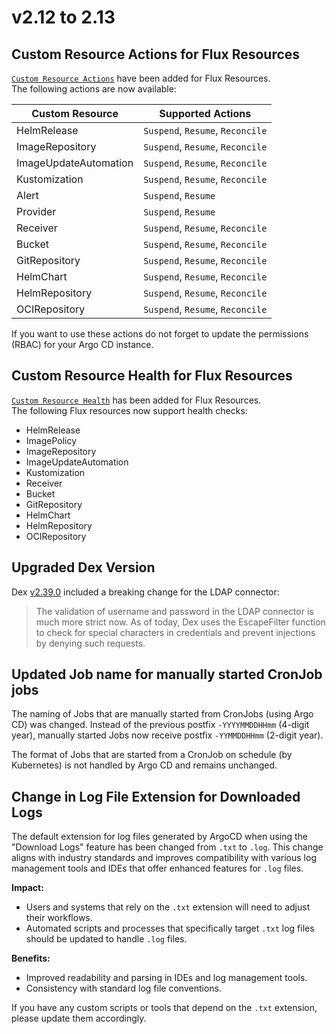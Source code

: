 # v2.12 to 2.13

## Custom Resource Actions for Flux Resources

[`Custom Resource Actions`](../resource_actions.md#Custom-Resource-Actions) have been added for Flux Resources.  
The following actions are now available:

| Custom Resource       | Supported Actions                |
|-----------------------|----------------------------------|
| HelmRelease           | `Suspend`, `Resume`, `Reconcile` |
| ImageRepository       | `Suspend`, `Resume`, `Reconcile` |
| ImageUpdateAutomation | `Suspend`, `Resume`, `Reconcile` |
| Kustomization         | `Suspend`, `Resume`, `Reconcile` |
| Alert                 | `Suspend`, `Resume`              |
| Provider              | `Suspend`, `Resume`              |
| Receiver              | `Suspend`, `Resume`, `Reconcile` |
| Bucket                | `Suspend`, `Resume`, `Reconcile` |
| GitRepository         | `Suspend`, `Resume`, `Reconcile` |
| HelmChart             | `Suspend`, `Resume`, `Reconcile` |
| HelmRepository        | `Suspend`, `Resume`, `Reconcile` |
| OCIRepository         | `Suspend`, `Resume`, `Reconcile` |

If you want to use these actions do not forget to update the permissions (RBAC) for your Argo CD instance.

## Custom Resource Health for Flux Resources

[`Custom Resource Health`](../health.md#custom-health-checks) has been added for Flux Resources.  
The following Flux resources now support health checks:
- HelmRelease
- ImagePolicy
- ImageRepository
- ImageUpdateAutomation
- Kustomization
- Receiver
- Bucket
- GitRepository
- HelmChart
- HelmRepository
- OCIRepository

## Upgraded Dex Version

Dex [v2.39.0](https://github.com/dexidp/dex/releases/tag/v2.39.0) included a breaking change for the LDAP connector:

> The validation of username and password in the LDAP connector is much more strict now.
> As of today, Dex uses the EscapeFilter function to check for special characters in credentials and prevent injections by denying such requests.

## Updated Job name for manually started CronJob jobs

The naming of Jobs that are manually started from CronJobs (using Argo CD) was changed. Instead of the previous postfix `-YYYYMMDDHHmm` (4-digit year), manually started Jobs now receive postfix `-YYMMDDHHmm` (2-digit year).

The format of Jobs that are started from a CronJob on schedule (by Kubernetes) is not handled by Argo CD and remains unchanged.

## Change in Log File Extension for Downloaded Logs

The default extension for log files generated by ArgoCD when using the "Download Logs" feature has been changed from `.txt` to `.log`. This change aligns with industry standards and improves compatibility with various log management tools and IDEs that offer enhanced features for `.log` files.

**Impact:**
- Users and systems that rely on the `.txt` extension will need to adjust their workflows.
- Automated scripts and processes that specifically target `.txt` log files should be updated to handle `.log` files.

**Benefits:**
- Improved readability and parsing in IDEs and log management tools.
- Consistency with standard log file conventions.

If you have any custom scripts or tools that depend on the `.txt` extension, please update them accordingly.

